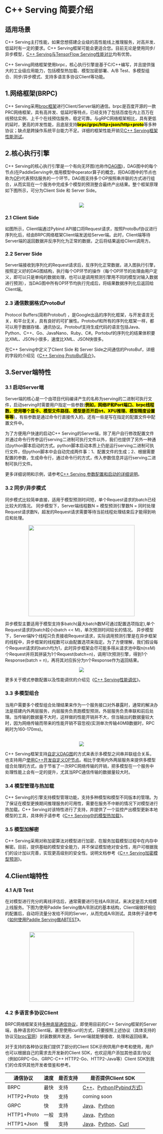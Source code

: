 # C++ Serving 简要介绍
## 适用场景
C++ Serving主打性能，如果您想搭建企业级的高性能线上推理服务，对高并发、低延时有一定的要求。C++ Serving框架可能会更适合您。目前无论是使用同步/异步模型，[C++ Serving与TensorFlow Serving性能对比](Benchmark_CN.md)均有优势。

C++ Serving网络框架使用brpc，核心执行引擎是基于C/C++编写，并且提供强大的工业级应用能力，包括模型热加载、模型加密部署、A/B Test、多模型组合、同步/异步模式、支持多语言多协议Client等功能。

## 1.网络框架(BRPC)
C++ Serving采用[brpc框架](https://github.com/apache/incubator-brpc)进行Client/Server端的通信。brpc是百度开源的一款PRC网络框架，具有高并发、低延时等特点，已经支持了包括百度在内上百万在线预估实例、上千个在线预估服务，稳定可靠。与gRPC网络框架相比，具有更低的延时，更高的并发性能，且底层支持<mark>**brpc/grpc/http+json/http+proto**</mark>等多种协议；缺点是跨操作系统平台能力不足。详细的框架性能开销见[C++ Serving框架性能测试](Frame_Performance_CN.md)。

## 2.核心执行引擎
C++ Serving的核心执行引擎是一个有向无环图(也称作[DAG图](DAG_CN.md))，DAG图中的每个节点(在PaddleServing中,借用模型中operator算子的概念，将DAG图中的节点也称为[OP](OP_CN.md))代表预估服务的一个环节，DAG图支持多个OP按照串并联的方式进行组合，从而实现在一个服务中完成多个模型的预测整合最终产出结果。整个框架原理如下图所示，可分为Client Side 和 Server Side。
<p align="center">
    <br>
<img src='../images/design_doc.png'">
    <br>
<p>

### 2.1 Client Side
如图所示，Client端通过Pybind API接口将Request请求，按照ProtoBuf协议进行序列化后，经由BRPC网络框架Client端发送给Server端。此时，Client端等待Server端的返回数据并反序列化为正常的数据，之后将结果返给Client调用方。

### 2.2 Server Side
Server端接收到序列化的Request请求后，反序列化正常数据，进入图执行引擎，按照定义好的DAG图结构，执行每个OP环节的操作（每个OP环节的处理由用户定义，即可以只是单纯的数据处理，也可以是调用预测引擎用不同的模型对输入数据进行预测），当DAG图中所有OP环节均执行完成后，将结果数据序列化后返回给Client端。

### 2.3 通信数据格式ProtoBuf
Protocol Buffers(简称Protobuf) ，是Google出品的序列化框架，与开发语言无关，和平台无关，具有良好的可扩展性。Protobuf和所有的序列化框架一样，都可以用于数据存储、通讯协议。Protobuf支持生成代码的语言包括Java、Python、C++、Go、JavaNano、Ruby、C#。Portobuf的序列化的结果体积要比XML、JSON小很多，速度比XML、JSON快很多。

在C++ Serving中定义了Client Side 和 Server Side之间通信的ProtoBuf，详细的字段的介绍见《[C++ Serving ProtoBuf简介](Inference_Protocols_CN.md)》。

## 3.Server端特性
### 3.1 启动Server端
Server端的核心是一个由项目代码编译产生的名称为serving的二进制可执行文件，启动serving时需要用户指定一些参数(<mark>**例如，网络IP和Port端口、brpc线程数、使用哪个显卡、模型文件路径、模型是否开启trt、XPU推理、模型精度设置等等**</mark>)，有些参数是通过命令行直接传入的，还有一些是写在指定的配置文件中配置文件中。

为了方便用户快速的启动C++ Serving的Server端，除了用户自行修改配置文件并通过命令行传参运行serving二进制可执行文件以外，我们也提供了另外一种通过python脚本启动的方式。python脚本启动本质上仍是运行serving二进制可执行文件，但python脚本中会自动完成两件事：1、配置文件的生成；2、根据需要配置的参数，生成命令行，通过命令行的方式，传入参数信息并运行serving二进制可执行文件。

更多详细说明和示例，请参考[C++ Serving 参数配置和启动的详细说明](../SERVING_CONFIGURE_CN.md)。

### 3.2 同步/异步模式
同步模式比较简单直接，适用于模型预测时间短，单个Request请求的batch已经比较大的情况。
同步模型下，Server端线程数N = 模型预测引擎数N = 同时处理Request请求数N，超发的Request请求需要等待当前线程处理结束后才能得到响应和处理。
<p align="center">
<img src='../images/syn_mode.png' width = "350" height = "300">
<p>
异步模型主要适用于模型支持多batch(最大batch数M可通过配置选项指定),单个Request请求的batch较小(batch << M)，单次预测时间较长的情况。
异步模型下，Server端N个线程只负责接收Request请求，实际调用预测引擎是在异步框架的线程中，异步框架的线程数可以由配置选项来指定。为了方便理解，我们假设每个Request请求的batch均为1，此时异步框架会尽可能多得从请求池中取n(n≤M)个Request并将其拼装为1个Request(batch=n)，调用1次预测引擎，得到1个Response(batch = n)，再将其对应拆分为n个Response作为返回结果。
<p align="center">
<img src='../images/asyn_mode.png'">
<p>

更多关于模式参数配置以及性能调优的介绍见《[C++ Serving性能调优](Performance_Tuning_CN.md)》。

### 3.3 多模型组合
当用户需要多个模型组合处理结果来作为一个服务接口对外暴露时，通常的解决办法是搭建内外两层服务，内层服务负责跑模型预测，外层服务负责串联和前后处理。当传输的数据量不大时，这样做的性能开销并不大，但当输出的数据量较大时，因为网络传输而带来的性能开销不容忽视(实测单次传输40MB数据时，RPC耗时为160-170ms)。

<p align="center">
    <br>
<img src='../images/multi_model.png'>
    <br>
<p>

C++ Serving框架支持[自定义DAG图](Model_Ensemble_CN.md)的方式来表示多模型之间串并联组合关系，也支持用户[使用C++开发自定义OP节点](OP_CN.md)。相比于使用内外两层服务来提供多模型组合处理的方式，由于节省了一次RPC网络传输的开销，把多模型在一个服务中处理性能上会有一定的提升，尤其当RPC通信传输的数据量较大时。

### 3.4 模型管理与热加载
C++ Serving的引擎支持模型管理功能，支持多种模型和模型不同版本的管理。为了保证在模型更换期间推理服务的可用性，需要在服务不中断的情况下对模型进行热加载。C++ Serving对该特性进行了支持，并提供了一个监控产出模型更新本地模型的工具，具体例子请参考《[C++ Serving中的模型热加载](Hot_Loading_CN.md)》。

### 3.5 模型加解密
C++ Serving采用对称加密算法对模型进行加密，在服务加载模型过程中在内存中解密。目前，提供基础的模型安全能力，并不保证模型绝对安全性，用户可根据我们的设计加以完善，实现更高级别的安全性。说明文档参考《[C++ Serving加密模型预测](Encryption_CN.md)》。

## 4.Client端特性
### 4.1 A/B Test
在对模型进行充分的离线评估后，通常需要进行在线A/B测试，来决定是否大规模上线服务。下图为使用Paddle Serving做A/B测试的基本结构，Client端做好相应的配置后，自动将流量分发给不同的Server，从而完成A/B测试。具体例子请参考《[如何使用Paddle Serving做ABTEST](ABTest_CN.md)》。

<p align="center">
    <br>
<img src='../images/abtest.png' width = "345" height = "230">
    <br>
<p>

### 4.2 多语言多协议Client
BRPC网络框架支持[多种底层通信协议](#1网络框架(BRPC))，即使用目前的C++ Serving框架的Server端，各种语言的Client端，甚至使用curl的方式，只要按照上述协议（具体支持的协议见[brpc官网](https://github.com/apache/incubator-brpc)）封装数据并发送，Server端就能够接收、处理和返回结果。

对于支持的各种协议我们提供了部分的Client SDK示例供用户参考和使用，用户也可以根据自己的需求去开发新的Client SDK，也欢迎用户添加其他语言/协议（例如GRPC-Go、GRPC-C++ HTTP2-Go、HTTP2-Java等）Client SDK到我们的仓库供其他开发者借鉴和参考。

| 通信协议     | 速度 | 是否支持 | 是否提供Client SDK |
|-------------|-----|---------|-------------------|
| BRPC        | 最快 | 支持     | [C++](../../core/general-client/README_CN.md)、[Python(Pybind方式)](../../examples/C++/fit_a_line/README_CN.md)  |
| HTTP2+Proto | 快   | 支持     | coming soon           |
| GRPC        | 快   | 支持     | [Java](../../java/README_CN.md)、[Python](../../examples/C++/fit_a_line/README_CN.md)  |
| HTTP1+Proto | 一般  | 支持     | [Java](../../java/README_CN.md)、[Python](../../examples/C++/fit_a_line/README_CN.md)  |
| HTTP1+Json  | 慢   | 支持     | [Java](../../java/README_CN.md)、[Python](../../examples/C++/fit_a_line/README_CN.md)、[Curl](Http_Service_CN.md)  |
